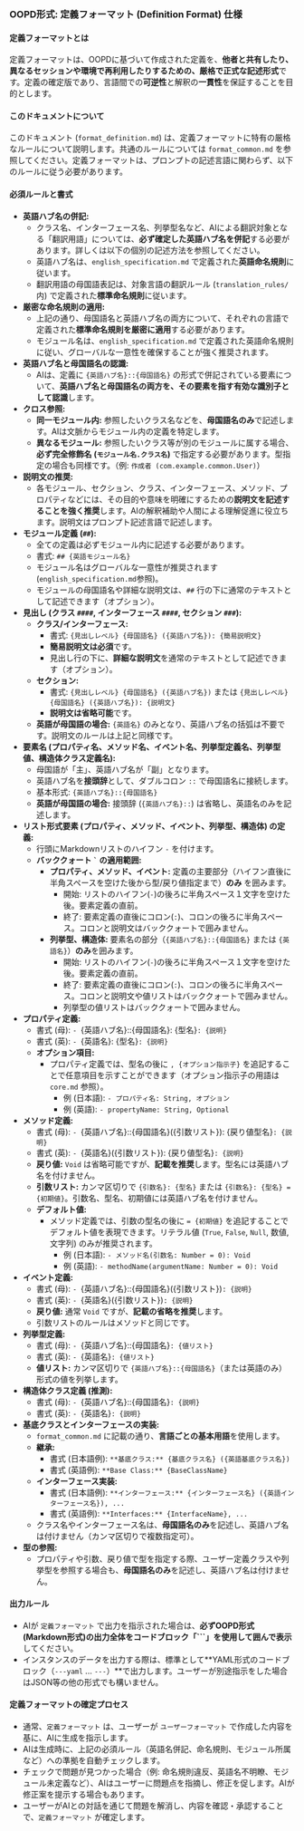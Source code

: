### OOPD形式: 定義フォーマット (Definition Format) 仕様

#### 定義フォーマットとは

定義フォーマットは、OOPDに基づいて作成された定義を、**他者と共有したり、異なるセッションや環境で再利用したりするための、厳格で正式な記述形式**です。定義の確定版であり、言語間での**可逆性**と解釈の**一貫性**を保証することを目的とします。

#### このドキュメントについて

このドキュメント (`format_definition.md`) は、定義フォーマットに特有の厳格なルールについて説明します。共通のルールについては `format_common.md` を参照してください。定義フォーマットは、プロンプトの記述言語に関わらず、以下のルールに従う必要があります。

#### 必須ルールと書式

- **英語ハブ名の併記:**
  - クラス名、インターフェース名、列挙型名など、AIによる翻訳対象となる「翻訳用語」については、**必ず確定した英語ハブ名を併記**する必要があります。詳しくは以下の個別の記述方法を参照してください。
  - 英語ハブ名は、`english_specification.md` で定義された**英語命名規則**に従います。
  - 翻訳用語の母国語表記は、対象言語の翻訳ルール (`translation_rules/` 内) で定義された**標準命名規則**に従います。
- **厳密な命名規則の適用:**
  - 上記の通り、母国語名と英語ハブ名の両方について、それぞれの言語で定義された**標準命名規則を厳密に適用**する必要があります。
  - モジュール名は、`english_specification.md` で定義された英語命名規則に従い、グローバルな一意性を確保することが強く推奨されます。
- **英語ハブ名と母国語名の認識:**
  - AIは、定義に `{英語ハブ名}::{母国語名}` の形式で併記されている要素について、**英語ハブ名と母国語名の両方を、その要素を指す有効な識別子として認識**します。
- **クロス参照:**
  - **同一モジュール内:** 参照したいクラス名などを、**母国語名のみ**で記述します。AIは文脈からモジュール内の定義を特定します。
  - **異なるモジュール:** 参照したいクラス等が別のモジュールに属する場合、**必ず完全修飾名 (`モジュール名.クラス名`)** で指定する必要があります。型指定の場合も同様です。（例: `作成者 (com.example.common.User)`）
- **説明文の推奨:**
  - 各モジュール、セクション、クラス、インターフェース、メソッド、プロパティなどには、その目的や意味を明確にするための**説明文を記述することを強く推奨**します。AIの解釈補助や人間による理解促進に役立ちます。説明文はプロンプト記述言語で記述します。
- **モジュール定義 (`##`):**
  - 全ての定義は必ずモジュール内に記述する必要があります。
  - 書式: `## {英語モジュール名}`
  - モジュール名はグローバルな一意性が推奨されます (`english_specification.md`参照)。
  - モジュールの母国語名や詳細な説明文は、`##` 行の下に通常のテキストとして記述できます（オプション）。
- **見出し (クラス `####`, インターフェース `####`, セクション `###`):**
  - **クラス/インターフェース:**
    - 書式: `{見出しレベル} {母国語名} ({英語ハブ名}): {簡易説明文}`
    - **簡易説明文は必須**です。
    - 見出し行の下に、**詳細な説明文**を通常のテキストとして記述できます（オプション）。
  - **セクション:**
    - 書式: `{見出しレベル} {母国語名} ({英語ハブ名})` または `{見出しレベル} {母国語名} ({英語ハブ名}): {説明文}`
    - **説明文は省略可能**です。
  - **英語が母国語の場合:** `{英語名}` のみとなり、英語ハブ名の括弧は不要です。説明文のルールは上記と同様です。
- **要素名 (プロパティ名、メソッド名、イベント名、列挙型定義名、列挙型値、構造体クラス定義名):**
  - 母国語が「主」、英語ハブ名が「副」となります。
  - 英語ハブ名を**接頭辞**として、ダブルコロン `::` で母国語名に接続します。
  - 基本形式: `{英語ハブ名}::{母国語名}`
  - **英語が母国語の場合:** 接頭辞 (`{英語ハブ名}::`) は省略し、英語名のみを記述します。
- **リスト形式要素 (プロパティ、メソッド、イベント、列挙型、構造体) の定義:**
  - 行頭にMarkdownリストのハイフン `-` を付けます。
  - **バッククォート ``` ` ``` の適用範囲:**
    - **プロパティ、メソッド、イベント:** 定義の主要部分（ハイフン直後に半角スペースを空けた後から型/戻り値指定まで）**のみ** を囲みます。
      - 開始: リストのハイフン(`-`)の後ろに半角スペース１文字を空けた後。要素定義の直前。
      - 終了: 要素定義の直後にコロン(`:`)、コロンの後ろに半角スペース。コロンと説明文はバッククォートで囲みません。
    - **列挙型、構造体:** 要素名の部分（`{英語ハブ名}::{母国語名}` または `{英語名}`）**のみ**を囲みます。
      - 開始: リストのハイフン(`-`)の後ろに半角スペース１文字を空けた後。要素定義の直前。
      - 終了: 要素定義の直後にコロン(`:`)、コロンの後ろに半角スペース。コロンと説明文や値リストはバッククォートで囲みません。
      - 列挙型の値リストはバッククォートで囲みません。
- **プロパティ定義:**
  - 書式 (母): `- `{英語ハブ名}::{母国語名}: {型名}`: {説明}`
  - 書式 (英): `- `{英語名}: {型名}`: {説明}`
  - **オプション項目:**
    - プロパティ定義では、型名の後に `, {オプション指示子}` を追記することで任意項目を示すことができます（オプション指示子の用語は `core.md` 参照）。
      - 例 (日本語): `- プロパティ名: String, オプション`
      - 例 (英語): `- propertyName: String, Optional`
- **メソッド定義:**
  - 書式 (母): `- `{英語ハブ名}::{母国語名}({引数リスト}): {戻り値型名}`: {説明}`
  - 書式 (英): `- `{英語名}({引数リスト}): {戻り値型名}`: {説明}`
  - **戻り値:** `Void` は省略可能ですが、**記載を推奨**します。型名には英語ハブ名を付けません。
  - **引数リスト:** カンマ区切りで `{引数名}: {型名}` または `{引数名}: {型名} = {初期値}`。引数名、型名、初期値には英語ハブ名を付けません。
  - **デフォルト値:**
    - メソッド定義では、引数の型名の後に `= {初期値}` を追記することでデフォルト値を表現できます。リテラル値 (`True`, `False`, `Null`, 数値, 文字列) のみが推奨されます。
      - 例 (日本語): `- メソッド名(引数名: Number = 0): Void`
      - 例 (英語): `- methodName(argumentName: Number = 0): Void`
- **イベント定義:**
  - 書式 (母): `- `{英語ハブ名}::{母国語名}({引数リスト})`: {説明}`
  - 書式 (英): `- `{英語名}({引数リスト})`: {説明}`
  - **戻り値:** 通常 `Void` ですが、**記載の省略を推奨**します。
  - 引数リストのルールはメソッドと同じです。
- **列挙型定義:**
  - 書式 (母): `- `{英語ハブ名}::{母国語名}`: {値リスト}`
  - 書式 (英): `- `{英語名}`: {値リスト}`
  - **値リスト:** カンマ区切りで `{英語ハブ名}::{母国語名}`（または英語のみ）形式の値を列挙します。
- **構造体クラス定義 (推測):**
  - 書式 (母): `- `{英語ハブ名}::{母国語名}`: {説明}`
  - 書式 (英): `- `{英語名}`: {説明}`
- **基底クラスとインターフェースの実装:**
  - `format_common.md` に記載の通り、**言語ごとの基本用語**を使用します。
  - **継承:**
    - 書式 (日本語例): `**基底クラス:** {基底クラス名} ({英語基底クラス名})`
    - 書式 (英語例): `**Base Class:** {BaseClassName}`
  - **インターフェース実装:**
    - 書式 (日本語例): `**インターフェース:** {インターフェース名} ({英語インターフェース名}), ...`
    - 書式 (英語例): `**Interfaces:** {InterfaceName}, ...`
  - クラス名やインターフェース名は、**母国語名のみ**を記述し、英語ハブ名は付けません（カンマ区切りで複数指定可）。
- **型の参照:**
  - プロパティや引数、戻り値で型を指定する際、ユーザー定義クラスや列挙型を参照する場合も、**母国語名のみ**を記述し、英語ハブ名は付けません。

#### 出力ルール

- AIが `定義フォーマット` で出力を指示された場合は、**必ずOOPD形式(Markdown形式)の出力全体をコードブロック「\`\`\`」を使用して囲んで表示**してください。
- インスタンスのデータを出力する際は、標準として**YAML形式のコードブロック（`---yaml` ... `---`）**で出力します。ユーザーが別途指示をした場合はJSON等の他の形式でも構いません。

#### 定義フォーマットの確定プロセス

- 通常、`定義フォーマット` は、ユーザーが `ユーザーフォーマット` で作成した内容を基に、AIに生成を指示します。
- AIは生成時に、上記の必須ルール（英語名併記、命名規則、モジュール所属など）への準拠を自動チェックします。
- チェックで問題が見つかった場合（例: 命名規則違反、英語名不明瞭、モジュール未定義など）、AIはユーザーに問題点を指摘し、修正を促します。AIが修正案を提示する場合もあります。
- ユーザーがAIとの対話を通じて問題を解消し、内容を確認・承認することで、`定義フォーマット` が確定します。
